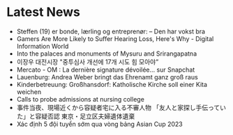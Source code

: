 # Latest News
-  Steffen (19) er bonde, lærling og entreprenør: – Den har vokst bra
-  Gamers Are More Likely to Suffer Hearing Loss, Here's Why - Digital Information World
-  Into the palaces and monuments of Mysuru and Srirangapatna
-  이장우 대전시장 "중투심사 개선에 17개 시도 힘 모아야”
-  Mercato - OM : La dernière signature dévoilée… sur Snapchat
-  Lauenburg: Andrea Weber bringt das Ehrenamt ganz groß raus
-  Kinderbetreuung: Großhansdorf: Katholische Kirche soll einer Kita weichen
-  Calls to probe admissions at nursing college
-  事件当夜、現場近くから容疑者宅に入る不審人物 「友人と家探し手伝っていた」と容疑否認 東京・足立区夫婦遺体遺棄
-  Xác định 5 đội tuyển sớm qua vòng bảng Asian Cup 2023

